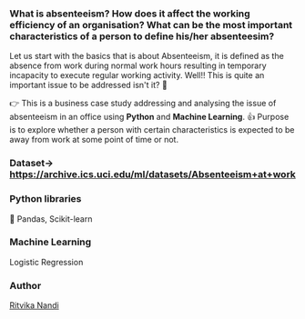 ### What is absenteeism? How does it affect the working efficiency of an organisation? What can be the most important characteristics of a person to define his/her absenteesim?

Let us start with the basics that is about Absenteeism, it is defined as the absence from work during normal work hours resulting in temporary incapacity to execute regular working activity. Well!! This is quite an important issue to be addressed isn't it? :thinking:

:point_right: This is a business case study addressing and analysing the issue of absenteeism in an office using <strong>Python</strong> and <strong>Machine Learning</strong>.
:thumbsup: Purpose is to explore whether a person with certain characteristics is expected to be away from work at some point of time or not.

### Dataset-> https://archive.ics.uci.edu/ml/datasets/Absenteeism+at+work

### Python libraries
🐼 Pandas, Scikit-learn

### Machine Learning
Logistic Regression

### Author
<a href="https://github.com/ritvikanandi">Ritvika Nandi</a>

